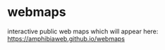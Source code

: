 # webmaps
interactive public web maps which will appear here:
https://amphibiaweb.github.io/webmaps
